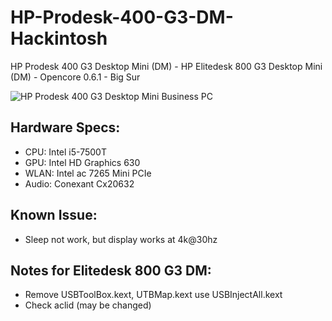 # HP-Prodesk-400-G3-DM-Hackintosh
HP Prodesk 400 G3 Desktop Mini (DM) - HP Elitedesk 800 G3 Desktop Mini (DM) - Opencore 0.6.1 - Big Sur

![HP Prodesk 400 G3 Desktop Mini Business PC](https://ssl-product-images.www8-hp.com/digmedialib/prodimg/lowres/c05367444.png)

## Hardware Specs:
- CPU: Intel i5-7500T
- GPU: Intel HD Graphics 630
- WLAN: Intel ac 7265 Mini PCIe
- Audio: Conexant Cx20632

## Known Issue:
- Sleep not work, but display works at 4k@30hz

## Notes for Elitedesk 800 G3 DM:
- Remove USBToolBox.kext, UTBMap.kext use USBInjectAll.kext
- Check aclid (may be changed)
